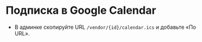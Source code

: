 # Подписка в Google Calendar
- В админке скопируйте URL `/vendor/{id}/calendar.ics` и добавьте «По URL».
